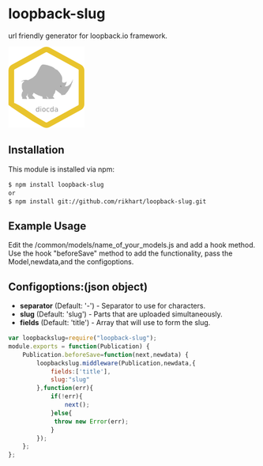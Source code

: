 # loopback-slug

url friendly generator for loopback.io framework.

[![build status](https://raw.githubusercontent.com/Rikhart/loopback-slug/master/dicko.png)](http://travis-ci.org/rikhart/loopback-slug)

## Installation

This module is installed via npm:

``` bash
$ npm install loopback-slug
or
$ npm install git://github.com/rikhart/loopback-slug.git
```

## Example Usage
Edit the /common/models/name_of_your_models.js and add a hook method.
Use the hook "beforeSave" method to add the functionality, pass the Model,newdata,and the configoptions.

## Configoptions:(json object)
* **separator** (Default: '-') - Separator to use for characters.
* **slug** (Default: 'slug') - Parts that are uploaded simultaneously.
* **fields** (Default: 'title') - Array that will use to form the slug.

``` js
var loopbackslug=require("loopback-slug");
module.exports = function(Publication) {
    Publication.beforeSave=function(next,newdata) {
        loopbackslug.middleware(Publication,newdata,{
            fields:['title'],
            slug:"slug"
        },function(err){
            if(!err){
                next();
            }else{
             throw new Error(err);
            }
        });
    };
};

```
